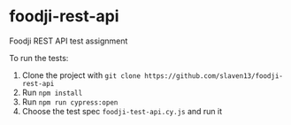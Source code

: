 # foodji-rest-api
Foodji REST API test assignment

To run the tests:

1. Clone the project with `git clone https://github.com/slaven13/foodji-rest-api`
2. Run `npm install`
3. Run `npm run cypress:open`
4. Choose the test spec `foodji-test-api.cy.js` and run it
